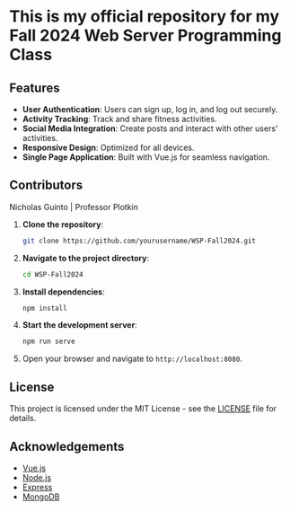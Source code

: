# This is my official repository for my Fall 2024 Web Server Programming Class

## Features

- **User Authentication**: Users can sign up, log in, and log out securely.
- **Activity Tracking**: Track and share fitness activities.
- **Social Media Integration**: Create posts and interact with other users' activities.
- **Responsive Design**: Optimized for all devices.
- **Single Page Application**: Built with Vue.js for seamless navigation.

## Contributors
Nicholas Guinto | Professor Plotkin

1. **Clone the repository**:
    ```sh
    git clone https://github.com/yourusername/WSP-Fall2024.git
    ```
2. **Navigate to the project directory**:
    ```sh
    cd WSP-Fall2024
    ```
3. **Install dependencies**:
    ```sh
    npm install
    ```

1. **Start the development server**:
    ```sh
    npm run serve
    ```
2. Open your browser and navigate to `http://localhost:8080`.

## License

This project is licensed under the MIT License - see the [LICENSE](LICENSE) file for details.

## Acknowledgements

- [Vue.js](https://vuejs.org/)
- [Node.js](https://nodejs.org/)
- [Express](https://expressjs.com/)
- [MongoDB](https://www.mongodb.com/)
